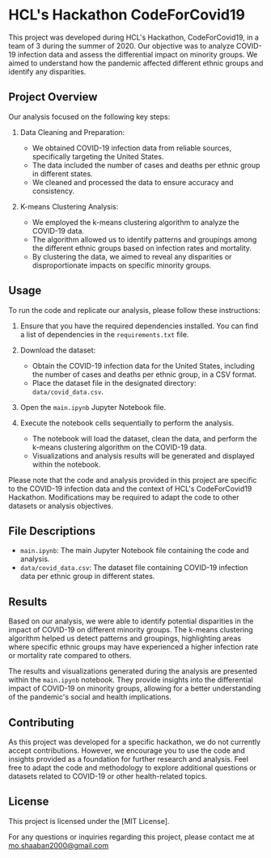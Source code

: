 # HCL's Hackathon CodeForCovid19

This project was developed during HCL's Hackathon, CodeForCovid19, in a team of 3 during the summer of 2020. Our objective was to analyze COVID-19 infection data and assess the differential impact on minority groups. We aimed to understand how the pandemic affected different ethnic groups and identify any disparities.

## Project Overview

Our analysis focused on the following key steps:

1. Data Cleaning and Preparation:
   - We obtained COVID-19 infection data from reliable sources, specifically targeting the United States.
   - The data included the number of cases and deaths per ethnic group in different states.
   - We cleaned and processed the data to ensure accuracy and consistency.

2. K-means Clustering Analysis:
   - We employed the k-means clustering algorithm to analyze the COVID-19 data.
   - The algorithm allowed us to identify patterns and groupings among the different ethnic groups based on infection rates and mortality.
   - By clustering the data, we aimed to reveal any disparities or disproportionate impacts on specific minority groups.

## Usage

To run the code and replicate our analysis, please follow these instructions:

1. Ensure that you have the required dependencies installed. You can find a list of dependencies in the `requirements.txt` file.

2. Download the dataset:
   - Obtain the COVID-19 infection data for the United States, including the number of cases and deaths per ethnic group, in a CSV format.
   - Place the dataset file in the designated directory: `data/covid_data.csv`.

3. Open the `main.ipynb` Jupyter Notebook file.

4. Execute the notebook cells sequentially to perform the analysis.
   - The notebook will load the dataset, clean the data, and perform the k-means clustering algorithm on the COVID-19 data.
   - Visualizations and analysis results will be generated and displayed within the notebook.

Please note that the code and analysis provided in this project are specific to the COVID-19 infection data and the context of HCL's CodeForCovid19 Hackathon. Modifications may be required to adapt the code to other datasets or analysis objectives.

## File Descriptions

- `main.ipynb`: The main Jupyter Notebook file containing the code and analysis.
- `data/covid_data.csv`: The dataset file containing COVID-19 infection data per ethnic group in different states.

## Results

Based on our analysis, we were able to identify potential disparities in the impact of COVID-19 on different minority groups. The k-means clustering algorithm helped us detect patterns and groupings, highlighting areas where specific ethnic groups may have experienced a higher infection rate or mortality rate compared to others.

The results and visualizations generated during the analysis are presented within the `main.ipynb` notebook. They provide insights into the differential impact of COVID-19 on minority groups, allowing for a better understanding of the pandemic's social and health implications.

## Contributing

As this project was developed for a specific hackathon, we do not currently accept contributions. However, we encourage you to use the code and insights provided as a foundation for further research and analysis. Feel free to adapt the code and methodology to explore additional questions or datasets related to COVID-19 or other health-related topics.

## License

This project is licensed under the [MIT License].

For any questions or inquiries regarding this project, please contact me at mo.shaaban2000@gmail.com
